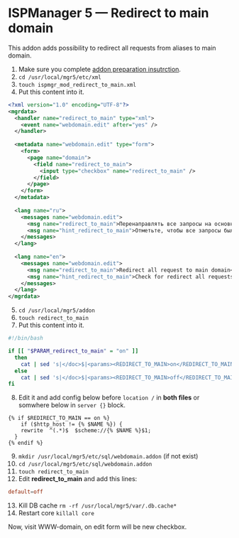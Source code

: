 # ISPManager 5 — Redirect to main domain

This addon adds possibility to redirect all requests from aliases to main domain.

1. Make sure you complete [addon preparation insutrction](addon-prepare.md).
2. `cd /usr/local/mgr5/etc/xml`
3. `touch ispmgr_mod_redirect_to_main.xml`
4. Put this content into it.

```xml
<?xml version="1.0" encoding="UTF-8"?>
<mgrdata>
  <handler name="redirect_to_main" type="xml">
    <event name="webdomain.edit" after="yes" />
  </handler>
  
  <metadata name="webdomain.edit" type="form">
    <form>
      <page name="domain">
        <field name="redirect_to_main">
          <input type="checkbox" name="redirect_to_main" />
        </field>
      </page>
    </form>
  </metadata>
  
  <lang name="ru">
    <messages name="webdomain.edit">
      <msg name="redirect_to_main">Перенаправлять все запросы на основной домен</msg>
      <msg name="hint_redirect_to_main">Отметьте, чтобы все запросы были направлены на основной домен, включая WWW-перенаправление.</msg>
    </messages>
  </lang>
  
  <lang name="en">
    <messages name="webdomain.edit">
      <msg name="redirect_to_main">Redirect all request to main domain</msg>
      <msg name="hint_redirect_to_main">Check for redirect all requests to main domain including WWW-domain.</msg>
    </messages>
  </lang>
</mgrdata>
```

5. `cd /usr/local/mgr5/addon`
6. `touch redirect_to_main`
7. Put this content into it.

```bash
#!/bin/bash

if [[ "$PARAM_redirect_to_main" = "on" ]]
  then
    cat | sed 's|</doc>$|<params><REDIRECT_TO_MAIN>on</REDIRECT_TO_MAIN></params></doc>|'
  else
    cat | sed 's|</doc>$|<params><REDIRECT_TO_MAIN>off</REDIRECT_TO_MAIN></params></doc>|'
fi
```

8. Edit it and add config below before `location /` in **both files** or somwhere below in `server {}` block.

```nginx
{% if $REDIRECT_TO_MAIN == on %}
	if ($http_host != {% $NAME %}) {
    rewrite  ^(.*)$  $scheme://{% $NAME %}$1;
  }
{% endif %}
```

9. `mkdir /usr/local/mgr5/etc/sql/webdomain.addon` (if not exist)
10. `cd /usr/local/mgr5/etc/sql/webdomain.addon`
11. `touch redirect_to_main`
12. Edit **redirect_to_main** and add this lines:

```conf
default=off
```

13. Kill DB cache `rm -rf /usr/local/mgr5/var/.db.cache*`
14. Restart core `killall core`

Now, visit WWW-domain, on edit form will be new checkbox.
